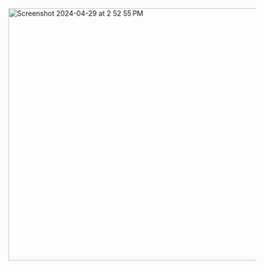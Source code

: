<img width="512" alt="Screenshot 2024-04-29 at 2 52 55 PM" src="https://github.com/Archetapp/VerifiedBadge/assets/8635253/f85afb1a-6129-4a08-b9ab-cf5851249493">


